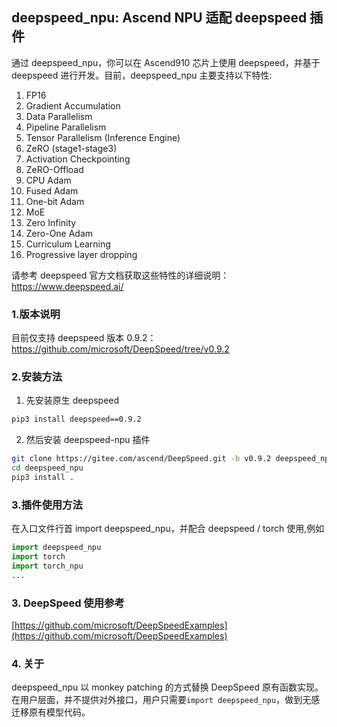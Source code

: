 ## deepspeed_npu: Ascend NPU 适配 deepspeed 插件

通过 deepspeed_npu，你可以在 Ascend910 芯片上使用 deepspeed，并基于 deepspeed 进行开发。目前，deepspeed_npu 主要支持以下特性:

1. FP16
2. Gradient Accumulation
3. Data Parallelism
4. Pipeline Parallelism
5. Tensor Parallelism (Inference Engine)
6. ZeRO (stage1-stage3)
7. Activation Checkpointing
8. ZeRO-Offload
9. CPU Adam
10. Fused Adam
11. One-bit Adam
12. MoE
13. Zero Infinity
14. Zero-One Adam
15. Curriculum Learning
16. Progressive layer dropping

请参考 deepspeed 官方文档获取这些特性的详细说明：https://www.deepspeed.ai/

### 1.版本说明

目前仅支持 deepspeed 版本 0.9.2：https://github.com/microsoft/DeepSpeed/tree/v0.9.2

### 2.安装方法

1. 先安装原生 deepspeed

```bash
pip3 install deepspeed==0.9.2
```

2. 然后安装 deepspeed-npu 插件

```bash
git clone https://gitee.com/ascend/DeepSpeed.git -b v0.9.2 deepspeed_npu
cd deepspeed_npu
pip3 install .
```

### 3.插件使用方法

在入口文件行首 import deepspeed_npu，并配合 deepspeed / torch 使用,例如

```python
import deepspeed_npu
import torch
import torch_npu
...
```

### 3. DeepSpeed 使用参考
[https://github.com/microsoft/DeepSpeedExamples](https://github.com/microsoft/DeepSpeedExamples)

### 4. 关于

deepspeed_npu 以 monkey patching 的方式替换 DeepSpeed 原有函数实现。
在用户层面，并不提供对外接口，用户只需要`import deepspeed_npu`，做到无感迁移原有模型代码。